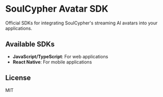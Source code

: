 # SoulCypher Avatar SDK

Official SDKs for integrating SoulCypher's streaming AI avatars into your applications.

## Available SDKs

- **JavaScript/TypeScript**: For web applications
- **React Native**: For mobile applications

## License

MIT